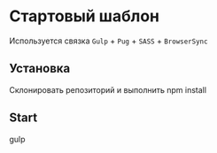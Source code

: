 # Стартовый шаблон
Используется связка `Gulp` + `Pug` + `SASS` + `BrowserSync`

## Установка
Склонировать репозиторий и выполнить npm install

## Start 
gulp
